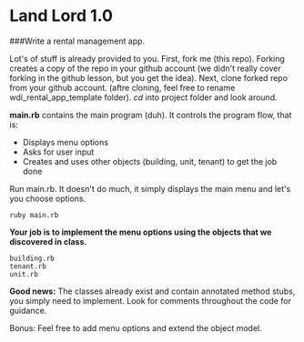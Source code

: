Land Lord 1.0
=============


###Write a rental management app.

Lot's of stuff is already provided to you. First, fork me (this repo). Forking creates a copy of the repo in your github account (we didn't really cover forking in the github lesson, but you get the idea). Next, clone forked repo from your github account. (aftre cloning, feel free to rename wdi_rental_app_template folder). *cd* into project folder and look around.

**main.rb** contains the main program (duh). It controls the program flow, that is:

- Displays menu options
- Asks for user input
- Creates and uses other objects (building, unit, tenant) to get the job done 

Run main.rb. It doesn't do much, it simply displays the main menu and let's you choose options.

	ruby main.rb
	
**Your job is to implement the menu options using the objects that we discovered in class.**

	building.rb
	tenant.rb
	unit.rb
	
**Good news:** The classes already exist and contain annotated method stubs, you simply need to implement. Look for comments throughout the code for guidance.

Bonus: Feel free to add menu options and extend the object model.		
	





